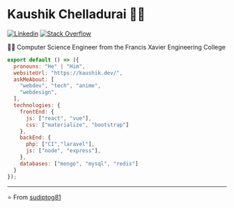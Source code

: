 
# Kaushik Chelladurai 👨‍💻

[![Linkedin](https://img.shields.io/badge/-LinkedIn-222222?style=flat-square&logo=Linkedin&logoColor=white&link=https://www.linkedin.com/in/kaushik-c/)](https://www.linkedin.com/in/kaushik-c/)
[![Stack Overflow](https://img.shields.io/badge/-Stack%20Overflow-222222?style=flat-square&logo=stack-overflow&logoColor=white&link=https://stackoverflow.com/users/8994775/kaushik-c)](https://stackoverflow.com/users/8994775/kaushik-c)

👨‍🎓 Computer Science Engineer from the Francis Xavier Engineering College 

```js
export default () => ({
  pronouns: "He" | "Him",
  websiteUrl: "https://kaushik.dev/",
  askMeAbout: [
    "webdev", "tech", "anime",
    "webdesign",
  ],
  technologies: {
    frontEnd: {
      js: ["react", "vue"],
      css: ["materialize", "bootstrap"]
    },
    backEnd: {
      php: ["CI","laravel"],
      js: ["node", "express"],
    },
    databases: ["mongo", "mysql", "redis"]
  }
});
```

---

⭐️ From [sudiptog81](https://github.com/sudiptog81)
